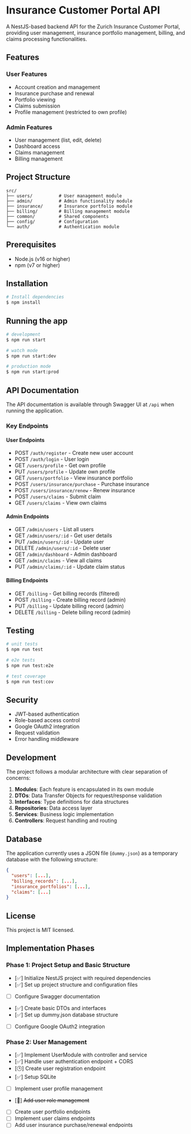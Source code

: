 # Insurance Customer Portal API

A NestJS-based backend API for the Zurich Insurance Customer Portal, providing user management, insurance portfolio management, billing, and claims processing functionalities.

## Features

### User Features
- Account creation and management
- Insurance purchase and renewal
- Portfolio viewing
- Claims submission
- Profile management (restricted to own profile)

### Admin Features
- User management (list, edit, delete)
- Dashboard access
- Claims management
- Billing management

## Project Structure

```
src/
├── users/          # User management module
├── admin/          # Admin functionality module
├── insurance/      # Insurance portfolio module
├── billing/        # Billing management module
├── common/         # Shared components
├── config/         # Configuration
└── auth/           # Authentication module
```

## Prerequisites

- Node.js (v16 or higher)
- npm (v7 or higher)

## Installation

```bash
# Install dependencies
$ npm install
```

## Running the app

```bash
# development
$ npm run start

# watch mode
$ npm run start:dev

# production mode
$ npm run start:prod
```

## API Documentation

The API documentation is available through Swagger UI at `/api` when running the application.

### Key Endpoints

#### User Endpoints
- POST `/auth/register` - Create new user account
- POST `/auth/login` - User login
- GET `/users/profile` - Get own profile
- PUT `/users/profile` - Update own profile
- GET `/users/portfolio` - View insurance portfolio
- POST `/users/insurance/purchase` - Purchase insurance
- POST `/users/insurance/renew` - Renew insurance
- POST `/users/claims` - Submit claim
- GET `/users/claims` - View own claims

#### Admin Endpoints
- GET `/admin/users` - List all users
- GET `/admin/users/:id` - Get user details
- PUT `/admin/users/:id` - Update user
- DELETE `/admin/users/:id` - Delete user
- GET `/admin/dashboard` - Admin dashboard
- GET `/admin/claims` - View all claims
- PUT `/admin/claims/:id` - Update claim status

#### Billing Endpoints
- GET `/billing` - Get billing records (filtered)
- POST `/billing` - Create billing record (admin)
- PUT `/billing` - Update billing record (admin)
- DELETE `/billing` - Delete billing record (admin)

## Testing

```bash
# unit tests
$ npm run test

# e2e tests
$ npm run test:e2e

# test coverage
$ npm run test:cov
```

## Security

- JWT-based authentication
- Role-based access control
- Google OAuth2 integration
- Request validation
- Error handling middleware

## Development

The project follows a modular architecture with clear separation of concerns:

1. **Modules**: Each feature is encapsulated in its own module
2. **DTOs**: Data Transfer Objects for request/response validation
3. **Interfaces**: Type definitions for data structures
4. **Repositories**: Data access layer
5. **Services**: Business logic implementation
6. **Controllers**: Request handling and routing

## Database

The application currently uses a JSON file (`dummy.json`) as a temporary database with the following structure:

```json
{
  "users": [...],
  "billing_records": [...],
  "insurance_portfolios": [...],
  "claims": [...]
}
```

## License

This project is MIT licensed.

## Implementation Phases

### Phase 1: Project Setup and Basic Structure
- [✅] Initialize NestJS project with required dependencies
- [✅] Set up project structure and configuration files
- [ ] Configure Swagger documentation
- [✅] Create basic DTOs and interfaces
- [✅] Set up dummy.json database structure
- [ ] Configure Google OAuth2 integration

### Phase 2: User Management
- [✅] Implement UserModule with controller and service
- [✅] Handle user authentication endpoint + CORS
- [🕒] Create user registration endpoint
- [✅] Setup SQLite
- [ ] Implement user profile management  
- [🚫] ~~Add user role management~~
- [ ] Create user portfolio endpoints
- [ ] Implement user claims endpoints
- [ ] Add user insurance purchase/renewal endpoints